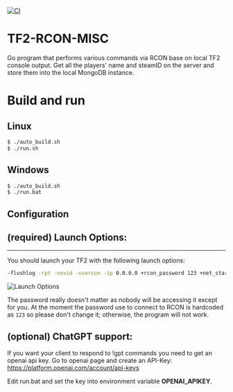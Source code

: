 [![CI](https://github.com/algo7/TF2-RCON-MISC/actions/workflows/ci.yml/badge.svg?branch=main)](https://github.com/algo7/TF2-RCON-MISC/actions/workflows/ci.yml)
# TF2-RCON-MISC
Go program that performs various commands via RCON base on local TF2 console output.
Get all the players' name and steamID on the server and store them into the local MongoDB instance.

# Build and run
## Linux
```bash
$ ./auto_build.sh
$ ./run.sh
```

## Windows
```bash
$ ./auto_build.sh
$ ./run.bat
```

## Configuration

## (required) Launch Options:
---
You should launch your TF2 with the following launch options:
```bash
-flushlog -rpt -novid -usercon -ip 0.0.0.0 +rcon_password 123 +net_start
```
![Launch Options](https://github.com/algo7/TF2-RCON-MISC/blob/main/launch_options.png?raw=true)

The password really doesn't matter as nobody will be accessing it except for you. At the moment the password use to connect to RCON is hardcoded as `123` so please don't change it; otherwise, the program will not work.

## (optional) ChatGPT support:
If you want your client to respond to !gpt commands you need to get an openai api key.
Go to openai page and create an API-Key: https://platform.openai.com/account/api-keys

Edit run.bat and set the key into environment variable **OPENAI_APIKEY**.
